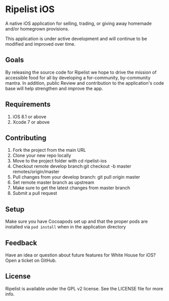# Ripelist iOS

A native iOS application for selling, trading, or giving away homemade and/or homegrown provisions.

This application is under active development and will continue to be modified and improved over time.

## Goals

By releasing the source code for Ripelist we hope to drive the mission of accessible food for all by developing a for-community, by-community mantra. In addition, public
Review and contribution to the application's code base will help strengthen and improve the app.

## Requirements

1. iOS 8.1 or above
2. Xcode 7 or above

## Contributing

1. Fork the project from the main URL
2. Clone your new repo locally
3. Move to the project folder with cd ripelist-ios
4. Checkout remote develop branch:git checkout -b master remotes/origin/master
5. Pull changes from your develop branch: git pull origin master
6. Set remote master branch as upstream
7. Make sure to get the latest changes from master branch
8. Submit a pull request

## Setup

Make sure you have Cocoapods set up and that the proper pods are installed via `pod install` when in the application directory

## Feedback

Have an idea or question about future features for White House for iOS? Open a ticket on GitHub.

## License

Ripelist is available under the GPL v2 license. See the LICENSE file for more info.
